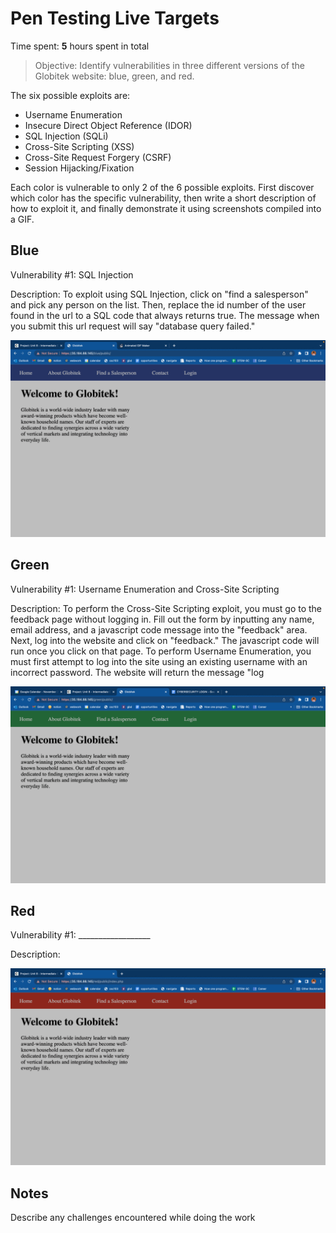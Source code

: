 # Pen Testing Live Targets

Time spent: **5** hours spent in total

> Objective: Identify vulnerabilities in three different versions of the Globitek website: blue, green, and red.

The six possible exploits are:

* Username Enumeration
* Insecure Direct Object Reference (IDOR)
* SQL Injection (SQLi)
* Cross-Site Scripting (XSS)
* Cross-Site Request Forgery (CSRF)
* Session Hijacking/Fixation

Each color is vulnerable to only 2 of the 6 possible exploits. First discover which color has the specific vulnerability, then write a short description of how to exploit it, and finally demonstrate it using screenshots compiled into a GIF.

## Blue

Vulnerability #1: SQL Injection

Description: To exploit using SQL Injection, click on "find a salesperson" and pick any person on the list. Then, replace the id number of the user found in the url to a SQL code that always returns true. The message when you submit this url request will say "database query failed."

<img src="blue-vuln1.gif">


## Green

Vulnerability #1: Username Enumeration and Cross-Site Scripting

Description: To perform the Cross-Site Scripting exploit, you must go to the feedback page without logging in. Fill out the form by inputting any name, email address, and a javascript code message into the "feedback" area. Next, log into the website and click on "feedback." The javascript code will run once you click on that page. To perform Username Enumeration, you must first attempt to log into the site using an existing username with an incorrect password. The website will return the message "log 

<img src="green-vuln1.gif">


## Red

Vulnerability #1: __________________

Description:

<img src="red-vuln1.gif">


## Notes

Describe any challenges encountered while doing the work

